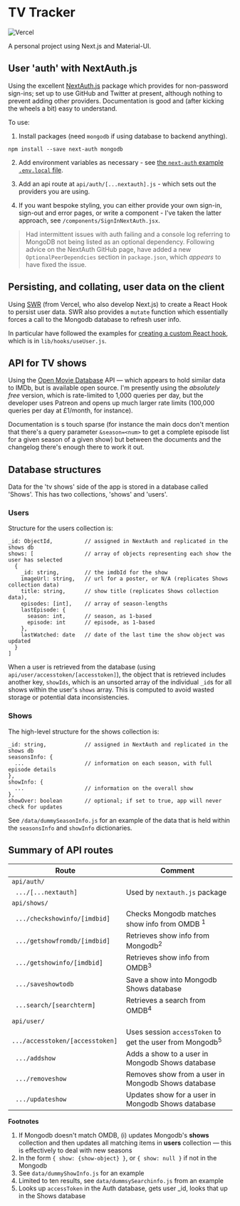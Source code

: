 # TV Tracker

![Vercel](http://therealsujitk-vercel-badge.vercel.app/?app=tv-tracker-app)

A personal project using Next.js and Material-UI.

## User 'auth' with NextAuth.js

Using the excellent [NextAuth.js](https://next-auth.js.org/) package which provides for non-password
sign-ins; set up to use GitHub and Twitter at present, although nothing to prevent adding other
providers. Documentation is good and (after kicking the wheels a bit) easy to understand.

To use: 

1. Install packages (need `mongodb` if using database to backend anything).

```
npm install --save next-auth mongodb
```

2. Add environment variables as necessary - see [the `next-auth`
example `.env.local` file](https://github.com/nextauthjs/next-auth-example/blob/main/.env.local.example).

3. Add an api route at `api/auth/[...nextauth].js` - which sets out the providers you are using.

4. If you want bespoke styling, you can either provide your own sign-in, sign-out and error pages,
or write a component - I've taken the latter approach, see `/components/SignInNextAuth.jsx`.

> Had intermittent issues with auth failing and a console log referring to MongoDB not
> being listed as an optional dependency. Following advice on the NextAuth GitHub page, have added a
> new `OptionalPeerDependcies` section in `package.json`, which *appears* to have fixed the issue.

## Persisting, and collating, user data on the client

Using [SWR](https://swr.vercel.app) (from Vercel, who also develop Next.js) to create a React Hook
to persist user data. SWR also provides a `mutate` function which essentially forces a call to the
Mongodb database to refresh user info.

In particular have followed the examples for [creating a custom React
hook](https://swr.vercel.app/getting-started#make-it-reusable), which is in `lib/hooks/useUser.js`.

## API for TV shows

Using the [Open Movie Database](http://www.omdbapi.com/) API &mdash; which appears to hold similar 
data to IMDb, but is available open source. I'm presently using the *absolutely free* version, which 
is rate-limited to 1,000 queries per day, but the developer uses Patreon and opens up much larger
rate limits (100,000 queries per day at £1/month, for instance).

Documentation is s touch sparse (for instance the main docs don't mention that there's a query
parameter `&season=<num>` to get a complete episode list for a given season of a given show) but
between the documents and the changelog there's enough there to work it out.

## Database structures

Data for the 'tv shows' side of the app is stored in a database called 'Shows'. This has two
collections, 'shows' and 'users'.

### Users

Structure for the users collection is:

```
_id: ObjectId,          // assigned in NextAuth and replicated in the shows db
shows: [                // array of objects representing each show the user has selected
  {
    _id: string,        // the imdbId for the show
    imageUrl: string,   // url for a poster, or N/A (replicates Shows collection data)
    title: string,      // show title (replicates Shows collection data),
    episodes: [int],    // array of season-lengths
    lastEpisode: {
      season: int,      // season, as 1-based
      episode: int      // episode, as 1-based
    },
    lastWatched: date   // date of the last time the show object was updated
  }
]
```

When a user is retrieved from the database (using `api/user/accesstoken/[accesstoken]`), the object
that is retrieved includes another key, `showIds`, which is an unsorted array of the individual
`_id`s for all shows within the user's `shows` array. This is computed to avoid wasted storage or
potential data inconsistencies.

### Shows

The high-level structure for the shows collection is:

```
_id: string,            // assigned in NextAuth and replicated in the shows db
seasonsInfo: {
  ...                   // information on each season, with full episode details
},
showInfo: {
  ...                   // information on the overall show
},
showOver: boolean       // optional; if set to true, app will never check for updates
```

See `/data/dummySeasonInfo.js` for an example of the data that is held within the `seasonsInfo`  and
`showInfo` dictionaries.

## Summary of API routes

| Route  | Comment |
|--------|---------|
| `api/auth/` | |
| ` .../[...nextauth]` | Used by `nextauth.js` package |
| `api/shows/` | |
| ` .../checkshowinfo/[imdbid]` | Checks Mongodb matches show info from OMDB <sup>1</sup>|
| ` .../getshowfromdb/[imdbid]` | Retrieves show info from Mongodb<sup>2</sup> |
| ` .../getshowinfo/[imdbid]` | Retrieves show info from OMDB<sup>3</sup> |
| ` .../saveshowtodb` | Save a show into Mongodb Shows database |
| ` ...search/[searchterm]` | Retrieves a search from OMDB<sup>4</sup> |
| `api/user/` | |
| ` .../accesstoken/[accesstoken]` | Uses session `accessToken` to get the user from Mongodb<sup>5</sup> |
| ` .../addshow` | Adds a show to a user in Mongodb Shows database |
| ` .../removeshow` | Removes show from a user in Mongodb Shows database |
| ` .../updateshow` | Updates show for a user in Mongodb Shows database |

**Footnotes**
1. If Mongodb doesn't match OMDB, (i) updates Mongodb's **shows** collection and then updates all
matching items in **users** collection &mdash; this is effectively to deal with new seasons
2. In the form `{ show: {show-object} }`, or `{ show: null }` if not in the Mongodb
3. See `data/dummyShowInfo.js` for an example
4. Limited to ten results, see `data/dummsySearchinfo.js` from an example
5. Looks up `accessToken` in the Auth database, gets user _id, looks that up in the Shows database